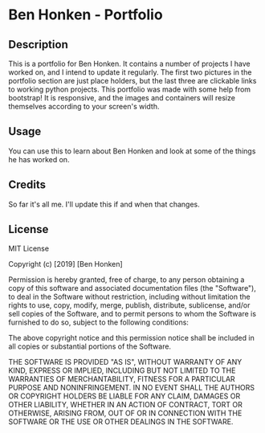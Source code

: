 # Ben Honken - Portfolio

## Description

This is a portfolio for Ben Honken.  It contains a number of projects I have worked on, and I intend to update it regularly.  The first two pictures in the portfolio section are just place holders, but the last three are clickable links to working python projects.  This portfolio was made with some help from bootstrap!  It is responsive, and the images and containers will resize themselves according to your screen's width.  

## Usage

You can use this to learn about Ben Honken and look at some of the things he has worked on.

## Credits

So far it's all me.  I'll update this if and when that changes.

## License

MIT License

Copyright (c) [2019] [Ben Honken]

Permission is hereby granted, free of charge, to any person obtaining a copy
of this software and associated documentation files (the "Software"), to deal
in the Software without restriction, including without limitation the rights
to use, copy, modify, merge, publish, distribute, sublicense, and/or sell
copies of the Software, and to permit persons to whom the Software is
furnished to do so, subject to the following conditions:

The above copyright notice and this permission notice shall be included in all
copies or substantial portions of the Software.

THE SOFTWARE IS PROVIDED "AS IS", WITHOUT WARRANTY OF ANY KIND, EXPRESS OR
IMPLIED, INCLUDING BUT NOT LIMITED TO THE WARRANTIES OF MERCHANTABILITY,
FITNESS FOR A PARTICULAR PURPOSE AND NONINFRINGEMENT. IN NO EVENT SHALL THE
AUTHORS OR COPYRIGHT HOLDERS BE LIABLE FOR ANY CLAIM, DAMAGES OR OTHER
LIABILITY, WHETHER IN AN ACTION OF CONTRACT, TORT OR OTHERWISE, ARISING FROM,
OUT OF OR IN CONNECTION WITH THE SOFTWARE OR THE USE OR OTHER DEALINGS IN THE
SOFTWARE.

